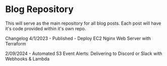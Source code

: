# Blog Repository
This will serve as the main repository for all blog posts.
Each post will have it's code provided within it's own repo.

Changelog
4/1/2023 - Published - Deploy EC2 Nginx Web Server with Terraform

2/09/2024 - Automated S3 Event Alerts: Delivering to Discord or Slack with Webhooks & Lambda